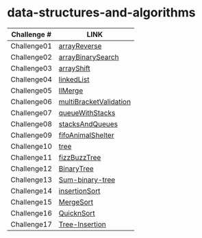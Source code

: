 # data-structures-and-algorithms

Challenge # | LINK 
------      | ----
Challenge01 | [arrayReverse](https://github.com/Balqees-401-advanced-javascript/data-structures-and-algorithms/tree/master/challenges/arrayReverse)
Challenge02 | [arrayBinarySearch](https://github.com/Balqees-401-advanced-javascript/data-structures-and-algorithms/tree/master/challenges/arrayBinarySearch)
Challenge03 | [arrayShift](https://github.com/Balqees-401-advanced-javascript/data-structures-and-algorithms/tree/master/challenges/arrayShift)
Challenge04 | [linkedList](https://github.com/Balqees-401-advanced-javascript/data-structures-and-algorithms/tree/master/challenges/linkedList)
Challenge05 | [llMerge](https://github.com/Balqees-401-advanced-javascript/data-structures-and-algorithms/tree/master/challenges/llMerge)
Challenge06 | [multiBracketValidation](https://github.com/Balqees-401-advanced-javascript/data-structures-and-algorithms/tree/master/challenges/multiBracketValidation)
Challenge07 | [queueWithStacks](https://github.com/Balqees-401-advanced-javascript/data-structures-and-algorithms/tree/master/challenges/queueWithStacks)
Challenge08 | [stacksAndQueues](https://github.com/Balqees-401-advanced-javascript/data-structures-and-algorithms/tree/master/challenges/stacksAndQueues)
Challenge09 | [fifoAnimalShelter](https://github.com/Balqees-401-advanced-javascript/data-structures-and-algorithms/tree/master/challenges/fifoAnimalShelter)
Challenge10 | [tree](https://github.com/Balqees-401-advanced-javascript/data-structures-and-algorithms/tree/master/challenges/tree)
Challenge11 | [fizzBuzzTree](https://github.com/Balqees-401-advanced-javascript/data-structures-and-algorithms/tree/master/challenges/fizzBuzzTree)
Challenge12 | [BinaryTree](https://github.com/Balqees-401-advanced-javascript/data-structures-and-algorithms/tree/master/challenges/BinaryTree)
Challenge13 | [Sum-binary-tree](https://github.com/Balqees-401-advanced-javascript/data-structures-and-algorithms/tree/Sum-binary-tree)
Challenge14 | [insertionSort](https://github.com/Balqees-401-advanced-javascript/data-structures-and-algorithms/tree/Quick-Sort/challenges/Insertion%20Sort)
Challenge15 | [MergeSort](https://github.com/Balqees-401-advanced-javascript/data-structures-and-algorithms/tree/Quick-Sort/challenges/MergeSort)
Challenge16 | [QuicknSort](https://github.com/Balqees-401-advanced-javascript/data-structures-and-algorithms/tree/Quick-Sort/challenges/Quick-Sort)
Challenge17 | [Tree-Insertion](https://github.com/Balqees-401-advanced-javascript/data-structures-and-algorithms/tree/tree-intersection/challenges/treeIntersection)
